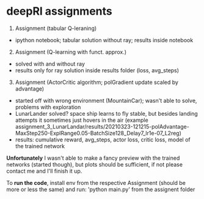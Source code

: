 # deepRl assignments

1. Assignment (tabular Q-leraning)
- ipython notebook; tabular solution without ray; results inside notebook

2. Assignment (Q-learning with funct. approx.)
- solved with and without ray
- results only for ray solution inside results folder (loss, avg_steps)

3. Assignment (ActorCritic algorithm; polGradient update scaled by advantage)
- started off with wrong environment (MountainCar); wasn't able to solve, problems with exploration
- LunarLander solved? space ship learns to fly stable, but besides landing attempts it sometimes just hovers in the air (example assignment_3_LunarLandar/results/20210323-121215-polAdvantage-MaxStep250-ExplRange0.05-BatchSize128_Delay7_lr1e-07_L2reg)
- results: cumulative reward, avg_steps, actor loss, critic loss, model of the trained network

**Unfortunately** I wasn't able to make a fancy preview with the trained networks (started though), but plots should be sufficient, if not please contact me and I'll finish it up.

To **run the code**, install env from the respective Assignment (should be more or less the same) and run: 'python main.py' from the assignent folder


